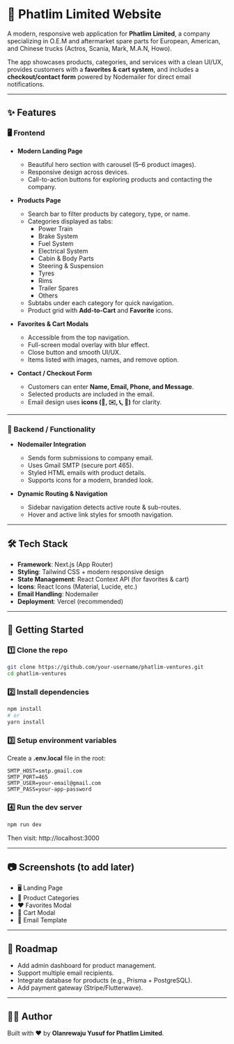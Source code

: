 # 🚛 Phatlim Limited Website

A modern, responsive web application for **Phatlim Limited**, a company specializing in O.E.M and aftermarket spare parts for European, American, and Chinese trucks (Actros, Scania, Mark, M.A.N, Howo).

The app showcases products, categories, and services with a clean UI/UX, provides customers with a **favorites & cart system**, and includes a **checkout/contact form** powered by Nodemailer for direct email notifications.

---

## ✨ Features

### 🖥️ Frontend

- **Modern Landing Page**

  - Beautiful hero section with carousel (5–6 product images).
  - Responsive design across devices.
  - Call-to-action buttons for exploring products and contacting the company.

- **Products Page**

  - Search bar to filter products by category, type, or name.
  - Categories displayed as tabs:
    - Power Train
    - Brake System
    - Fuel System
    - Electrical System
    - Cabin & Body Parts
    - Steering & Suspension
    - Tyres
    - Rims
    - Trailer Spares
    - Others
  - Subtabs under each category for quick navigation.
  - Product grid with **Add-to-Cart** and **Favorite** icons.

- **Favorites & Cart Modals**

  - Accessible from the top navigation.
  - Full-screen modal overlay with blur effect.
  - Close button and smooth UI/UX.
  - Items listed with images, names, and remove option.

- **Contact / Checkout Form**
  - Customers can enter **Name, Email, Phone, and Message**.
  - Selected products are included in the email.
  - Email design uses **icons (👤, ✉️, 📞, 💬)** for clarity.

---

### 📧 Backend / Functionality

- **Nodemailer Integration**

  - Sends form submissions to company email.
  - Uses Gmail SMTP (secure port 465).
  - Styled HTML emails with product details.
  - Supports icons for a modern, branded look.

- **Dynamic Routing & Navigation**
  - Sidebar navigation detects active route & sub-routes.
  - Hover and active link styles for smooth navigation.

---

## 🛠️ Tech Stack

- **Framework**: Next.js (App Router)
- **Styling**: Tailwind CSS + modern responsive design
- **State Management**: React Context API (for favorites & cart)
- **Icons**: React Icons (Material, Lucide, etc.)
- **Email Handling**: Nodemailer
- **Deployment**: Vercel (recommended)

---

## 🚀 Getting Started

### 1️⃣ Clone the repo

```bash
git clone https://github.com/your-username/phatlim-ventures.git
cd phatlim-ventures
```

### 2️⃣ Install dependencies

```bash
npm install
# or
yarn install
```

### 3️⃣ Setup environment variables

Create a **.env.local** file in the root:

```env
SMTP_HOST=smtp.gmail.com
SMTP_PORT=465
SMTP_USER=your-email@gmail.com
SMTP_PASS=your-app-password
```

### 4️⃣ Run the dev server

```bash
npm run dev
```

Then visit: http://localhost:3000

---

## 📷 Screenshots (to add later)

- 🖥️ Landing Page
- 📂 Product Categories
- ❤️ Favorites Modal
- 🛒 Cart Modal
- 📧 Email Template

---

## 📌 Roadmap

- Add admin dashboard for product management.
- Support multiple email recipients.
- Integrate database for products (e.g., Prisma + PostgreSQL).
- Add payment gateway (Stripe/Flutterwave).

---

## 👨‍💻 Author

Built with ❤️ by **Olanrewaju Yusuf for Phatlim Limited**.
